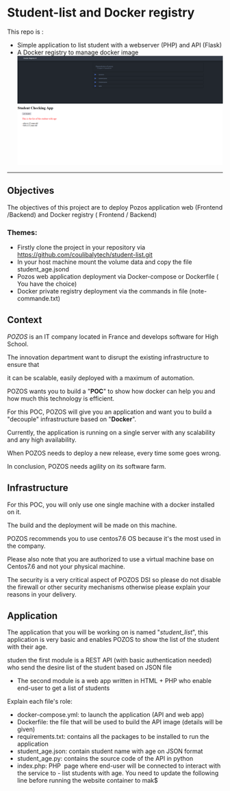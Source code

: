 # Student-list and Docker registry
This repo is :
 - Simple application to list student with a webserver (PHP) and API (Flask)
 - A Docker registry to manage docker image
![project](https://github.com/coulibalytech/student-list/blob/master/Docker-registry-pozos.png)
![project](https://github.com/coulibalytech/student-list/blob/master/Studentlist-Checking-pozos.png)


------------


## Objectives

The objectives of this project are to deploy Pozos application web (Frontend /Backend)  and Docker registry ( Frontend / Backend)

### Themes:

- Firstly clone the project in your repository via https://github.com/coulibalytech/student-list.git
- In your host machine mount the volume data and copy the file student_age.jsond
- Pozos web application deployment via Docker-compose or Dockerfile ( You have the choice)
- Docker private registry deployment via the commands in file (note-commande.txt)

## Context

*POZOS*  is an IT company located in France and develops software for High School.

The innovation department want to disrupt the existing infrastructure to ensure that

it can be scalable, easily deployed with a maximum of automation.

POZOS wants you to build a "**POC**" to show how docker can help you and how much this technology is efficient.

For this POC, POZOS will give you an application and want you to build a "decouple" infrastructure based on "**Docker**".

Currently, the application is running on a single server with any scalability and any high availability.

When POZOS needs to deploy a new release, every time some goes wrong.

In conclusion, POZOS needs agility on its software farm.

## Infrastructure
For this POC, you will only use one single machine with a docker installed on it.

The build and the deployment will be made on this machine.

POZOS recommends you to use centos7.6 OS because it's the most used in the company.

Please also note that you are authorized to use a virtual machine base on Centos7.6 and not your physical machine.

The security is a very critical aspect of POZOS DSI so please do not disable the firewall or other security mechanisms otherwise please explain your reasons in your delivery.

## Application

The application that you will be working on is named "*student_list*", this application is very basic and enables POZOS to show the list of the student with their age.

studen the first module is a REST API (with basic authentication needed) who send the desire list of the student based on JSON file
- The second module is a web app written in HTML + PHP who enable end-user to get a list of students

Explain  each file's role:

- docker-compose.yml: to launch the application (API and web app)
- Dockerfile: the file that will be used to build the API image (details will be given)
- requirements.txt: contains all the packages to be installed to run the application
- student_age.json: contain student name with age on JSON format
- student_age.py: contains the source code of the API in python
- index.php: PHP  page where end-user will be connected to interact with the service to - list students with age. You need to update the following line before running the website container to mak$




